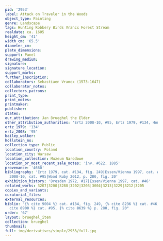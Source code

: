 ```yaml
---
pid: '2953'
label: Attack on Traveler in the Woods
object_type: Painting
genre: Landscape
tags: Hunting Robbery Birds Vrancx Forest Stream
realdate: ca. 1605
height_cm: '41'
width_cm: '65.5'
diameter_cm: 
plate_dimensions: 
support: Panel
drawing_medium: 
signature: 
signature_location: 
support_marks: 
further_inscription: 
collaborators: Sebastiaen Vrancx (1573-1647)
collaborator_notes: 
collectors_patrons: 
print_type: 
print_notes: 
printmaker: 
publisher: 
states: 
our_attribution: Jan Brueghel the Elder
other_attribution_authorities: 'Ertz 2008-10, #95, Ertz 1979, #134, Honig database'
ertz_1979: '134'
ertz_2008: '95'
bailey_walker: 
hollstein_no: 
collection_type: Public
location_country: Poland
location_city: Warsaw
location_collection: Muzeum Narodowe
location_or_most_recent_sale_notes: 'inv. #622, 1885'
provenance: '4660'
bibliography: 'Ertz 1979, cat. #134, fig. 249|Essen/Vienna 1997, cat. #46, p. 190|Ertz
  2008-10, cat. #95|Wood Ruby 2012, p. 280, fig. 20'
exhibition_history: 'Dresden 1972, #17|Essen/Vienna 1997, cat. #46'
related_works: 3207|3200|3288|3202|3203|3004|3213|3229|3212|3205
copies_and_variants: 
curatorial_files: 
external_resources: 
biblio: "{% cite 9004 %} cat. #134, fig. 249, {% cite 8236 %} cat. #46, p. 190, {%
  cite 8900 %} cat. #95, {% cite 8639 %} p. 280, fig. 20"
order: '67'
layout: brueghel_item
collection: brueghel
thumbnail: 
full: img/derivatives/simple/2953/full.jpg
---
```

